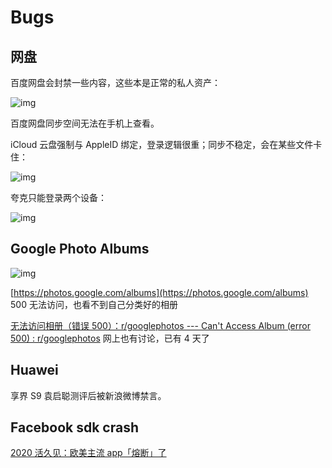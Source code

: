 # Bugs

## 网盘

百度网盘会封禁一些内容，这些本是正常的私人资产：

![img](/img/3C051DBD-7D0F-4045-9389-C0FBD6092B89.png)

百度网盘同步空间无法在手机上查看。

iCloud 云盘强制与 AppleID 绑定，登录逻辑很重；同步不稳定，会在某些文件卡住：

![img](/img/A4FD161F-E540-4F71-9872-2E16814FC74A.png)

夸克只能登录两个设备：

![img](/img/F728AFA2-5B31-4CD6-9EF8-A8E08538490F.PNG)

## Google Photo Albums

![img](/img/12F0B68F-3C0C-48CE-A0D2-7A5E02CFBF6C.png)

[https://photos.google.com/albums](https://photos.google.com/albums) 500 无法访问，也看不到自己分类好的相册

[无法访问相册（错误 500）：r/googlephotos --- Can't Access Album (error 500) : r/googlephotos](https://www.reddit.com/r/googlephotos/comments/1ez3zct/cant_access_album_error_500/) 网上也有讨论，已有 4 天了

## Huawei

享界 S9 袁启聪测评后被新浪微博禁言。

## Facebook sdk crash

[2020 活久见：欧美主流 app「熔断」了](https://cloud.tencent.com/developer/article/1627302)
